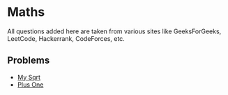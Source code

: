 # Maths
All questions added here are taken from various sites like GeeksForGeeks, LeetCode, Hackerrank, CodeForces, etc.

## Problems
- [My Sqrt](https://github.com/srsandy/Data-Structures-and-Algorithms-in-Java-2nd-Edition-by-Robert-Lafore/tree/master/Practice%20Problems/Maths/My%20Sqrt)
- [Plus One](https://github.com/srsandy/Data-Structures-and-Algorithms-in-Java-2nd-Edition-by-Robert-Lafore/tree/master/Practice%20Problems/Maths/Plus%20One)
